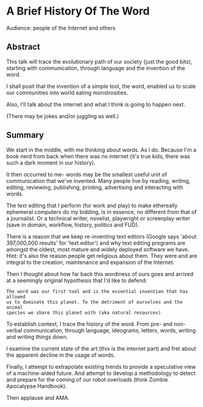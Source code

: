 # A Brief History Of The Word

Audience: people of the Internet and others

## Abstract

This talk will trace the evolutionary path of our society (just the good bits),
starting with communication, through language and the invention of the word.

I shall posit that the invention of a simple tool, the word, enabled us to scale
our communities into world eating monstrosities.

Also, I'll talk about the internet and what I think is going to happen next.

(There may be jokes and/or juggling as well.)

## Summary

We start in the middle, with me thinking about words. As I do.
Because I'm a book nerd from back when there was no internet
(it's true kids, there was such a dark moment in our history).

It then occurred to me- words may be the smallest useful unit of communication
that we've invented. Many people live by reading, writing, editing, reviewing,
publishing, printing, advertising and interacting with words.

The text editing that I perform (for work and play) to make ethereally
ephemeral computers do my bidding, is in essence, no different from that of a 
journalist. Or a technical writer, novelist, playwright or screenplay writer
(save in domain, workflow, history, politics and FUD).

There is a reason that we keep re-inventing text editors (Google says 'about
397,000,000 results' for 'text editor') and why text editing
programs are amongst the oldest, most mature and widely deployed software we
have. Hint: it's also the reason people get religious about them.
They were and are integral to the creation, maintenance and expansion of the
Internet.

Then I thought about how far back this wordiness of ours goes and arrived at
a seemingly original hypothesis that I'd like to defend:

    The word was our first tool and is the essential invention that has allowed
    us to dominate this planet. To the detriment of ourselves and the animal
    species we share this planet with (aka natural resources)

To establish context, I trace the history of the word. From pre- and non-verbal
communication, through language, ideograms, letters, words, writing and writing
things down.

I examine the current state of the art (this is the internet part) and fret about
the apparent decline in the usage of words.

Finally, I attempt to extrapolate existing trends to provide a speculative view
of a machine-aided future. And attempt to develop a methodology to detect and 
prepare for the coming of our robot overloads (think Zombie Apocalypse Handbook).

Then applause and AMA.
